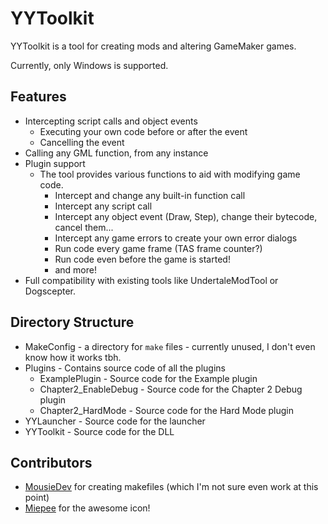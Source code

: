 # YYToolkit
YYToolkit is a tool for creating mods and altering GameMaker games.

Currently, only Windows is supported.

## Features
- Intercepting script calls and object events
  - Executing your own code before or after the event
  - Cancelling the event
- Calling any GML function, from any instance
- Plugin support
  - The tool provides various functions to aid with modifying game code.
    - Intercept and change any built-in function call
    - Intercept any script call
    - Intercept any object event (Draw, Step), change their bytecode, cancel them...
    - Intercept any game errors to create your own error dialogs
    - Run code every game frame (TAS frame counter?)
    - Run code even before the game is started!
    - and more!
- Full compatibility with existing tools like UndertaleModTool or Dogscepter.

## Directory Structure
- MakeConfig - a directory for ``make`` files - currently unused, I don't even know how it works tbh.
- Plugins - Contains source code of all the plugins
  - ExamplePlugin - Source code for the Example plugin
  - Chapter2_EnableDebug - Source code for the Chapter 2 Debug plugin
  - Chapter2_HardMode - Source code for the Hard Mode plugin
- YYLauncher - Source code for the launcher
- YYToolkit - Source code for the DLL

## Contributors
- [MousieDev](https://github.com/MousieDev) for creating makefiles (which I'm not sure even work at this point)
- [Miepee](https://github.com/Miepee) for the awesome icon!
